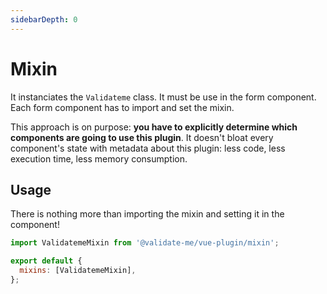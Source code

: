 ```yaml
---
sidebarDepth: 0
---
```


# Mixin

It instanciates the `Validateme` class. It must be use in the form component. Each form component has to import and set the mixin.

This approach is on purpose: **you have to explicitly determine which components are going to use this plugin**. It doesn't bloat every component's state with metadata about this plugin: less code, less execution time, less memory consumption.

## Usage

There is nothing more than importing the mixin and setting it in the component!

```js
import ValidatemeMixin from '@validate-me/vue-plugin/mixin';

export default {
  mixins: [ValidatemeMixin],
};
```
